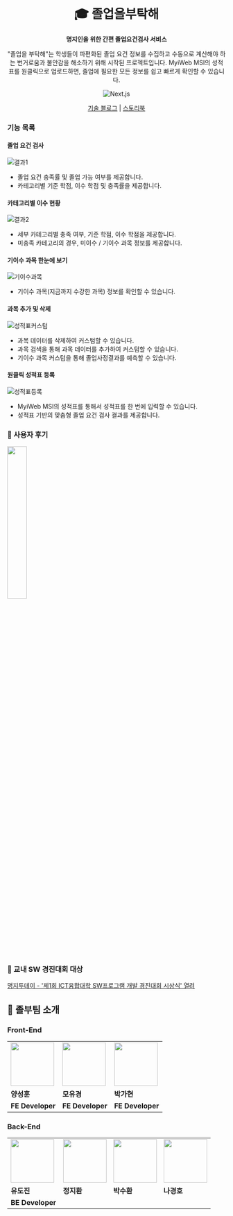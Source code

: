 <div align="center" >

# 🎓 졸업을부탁해

**명지인을 위한 간편 졸업요건검사 서비스**

"졸업을 부탁해"는 학생들이 파편화된 졸업 요건 정보를 수집하고 수동으로 계산해야 하는 번거로움과 불안감을 해소하기 위해 시작된 프로젝트입니다. MyiWeb MSI의 성적표를 원클릭으로 업로드하면, 졸업에 필요한 모든 정보를 쉽고 빠르게 확인할 수 있습니다.

![Next.js](https://img.shields.io/badge/Next.js-v14-000000?style=flat-square&logo=Next.js&logoColor=white)

[기술 블로그](https://soft-anorak-0ca.notion.site/c2a0eca0f26547f99bb033f4d741754b?pvs=4) | [스토리북](https://65ccb85d5afe55a024495bc0-zwdkrllhrv.chromatic.com/?path=/docs/ui-view-atom-button--docs)

</div>

### 기능 목록

#### 졸업 요건 검사

![결과1](https://github.com/user-attachments/assets/474cdcd8-9d52-49ea-8476-41411884f697)

- 졸업 요건 충족률 및 졸업 가능 여부를 제공합니다.
- 카테고리별 기준 학점, 이수 학점 및 충족률을 제공합니다.

#### 카테고리별 이수 현황

![결과2](https://github.com/user-attachments/assets/f85d123a-2d90-45e3-b97e-92d5a5324c25)

- 세부 카테고리별 충족 여부, 기준 학점, 이수 학점을 제공합니다.
- 미충족 카테고리의 경우, 미이수 / 기이수 과목 정보를 제공합니다.

#### 기이수 과목 한눈에 보기

![기이수과목](https://github.com/user-attachments/assets/53468cdf-1dac-49fa-905b-f4a8495dc76c)

- 기이수 과목(지금까지 수강한 과목) 정보를 확인할 수 있습니다.

#### 과목 추가 및 삭제

![성적표커스텀](https://github.com/user-attachments/assets/25d226ca-5ef6-4e83-83c4-2b494d0ff6ef)

- 과목 데이터를 삭제하여 커스텀할 수 있습니다.
- 과목 검색을 통해 과목 데이터를 추가하여 커스텀할 수 있습니다.
- 기이수 과목 커스텀을 통해 졸업사정결과를 예측할 수 있습니다.

#### 원클릭 성적표 등록

![성적표등록](https://github.com/user-attachments/assets/c698b159-318b-4a1a-957b-9c0d5a29dda8)

- MyiWeb MSI의 성적표를 통해서 성적표를 한 번에 입력할 수 있습니다.
- 성적표 기반의 맞춤형 졸업 요건 검사 결과를 제공합니다.


### 🎃 사용자 후기

<img width="30%" height="30%" src="https://github.com/user-attachments/assets/1eeff796-8923-4509-80c3-364ee1c9c4e5">

### 🥇 교내 SW 경진대회 대상

[명지투데이 - '제1회 ICT융합대학 SW프로그램 개발 경진대회 시상식' 열려](https://www.mju.ac.kr/mjukr/302/subview.do?enc=Zm5jdDF8QEB8JTJGYmJzJTJGbWp1a3IlMkYxNjYlMkYxOTQzMDclMkZhcnRjbFZpZXcuZG8lM0Y%3D)

## 🤟 졸부팀 소개

### Front-End

<table>
<tr>
<td>
<a href="https://github.com/seonghunYang">
<img src="https://avatars.githubusercontent.com/u/52571252?v=4" width="100px" />
</a>
</td>
<td>
<a href="https://github.com/yougyung">
<img src="https://avatars.githubusercontent.com/u/75975946?v=4" width="100px" />
</a>
</td>
<td>
<a href="https://github.com/gahyuun">
<img src="https://avatars.githubusercontent.com/u/81469686?v=4" width="100px" />
</a>
</td>
</tr>
<tr>
<td><b>양성훈</b></td>
<td><b>모유경</b></td>
<td><b>박가현</b></td>
</tr>
<tr>
<td><b>FE Developer</b></td>
<td><b>FE Developer</b></td>
<td><b>FE Developer</b></td>
</tr>
</table>

### Back-End

<table>
<tr>
<td>
<a href="https://github.com/dojinyou">
<img src="https://avatars.githubusercontent.com/u/61923768?v=4" width="100px" />
</a>
</td>
<td>
<a href="https://github.com/stophwan">
<img src="https://avatars.githubusercontent.com/u/64758861?v=4" width="100px" />
</a>
</td>
<td>
<a href="https://github.com/5uhwann">
<img src="https://avatars.githubusercontent.com/u/106325839?v=4" width="100px" />
</a>
</td>
<td>
<a href="https://github.com/5uhwann">
<img src="https://avatars.githubusercontent.com/u/96857599?v=4" width="100px" />
</a>
</td>
</tr>
<tr>
<td><b>유도진</b></td>
<td><b>정지환</b></td>
<td><b>박수환</b></td>
<td><b>나경호</b></td>
</tr>
<tr>
<td><b>BE Developer</b></td>
